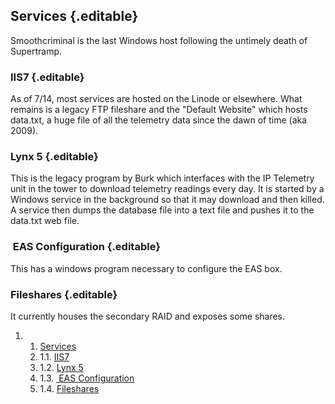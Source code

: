 Services {.editable}
--------

Smoothcriminal is the last Windows host following the untimely death of
Supertramp.

### IIS7 {.editable}

As of 7/14, most services are hosted on the Linode or elsewhere. What
remains is a legacy FTP fileshare and the "Default Website" which hosts
data.txt, a huge file of all the telemetry data since the dawn of time
(aka 2009).

### Lynx 5 {.editable}

This is the legacy program by Burk which interfaces with the IP
Telemetry unit in the tower to download telemetry readings every day. It
is started by a Windows service in the background so that it may
download and then killed. A service then dumps the database file into a
text file and pushes it to the data.txt web file.

###  EAS Configuration {.editable}

This has a windows program necessary to configure the EAS box.

### Fileshares {.editable}

It currently houses the secondary RAID and exposes some shares.

1.  1. [Services](#Services)
    1.  1.1. [IIS7](#IIS7)
    2.  1.2. [Lynx 5](#Lynx_5)
    3.  1.3. [ EAS Configuration](#EAS_Configuration)
    4.  1.4. [Fileshares](#Fileshares)



